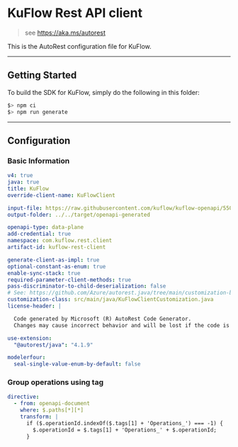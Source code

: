 # KuFlow Rest API client

> see https://aka.ms/autorest

This is the AutoRest configuration file for KuFlow.

---

## Getting Started

To build the SDK for KuFlow, simply do the following in this folder:

```bash
$> npm ci
$> npm run generate
```

---

## Configuration

### Basic Information

```yaml
v4: true
java: true
title: KuFlow
override-client-name: KuFlowClient

input-file: https://raw.githubusercontent.com/kuflow/kuflow-openapi/550af4e4b55a60b32a4170d0f07d45e4a357131b/specs/api.kuflow.com/v2022-10-08/openapi.yaml
output-folder: ../../target/openapi-generated

openapi-type: data-plane
add-credential: true
namespace: com.kuflow.rest.client
artifact-id: kuflow-rest-client

generate-client-as-impl: true
optional-constant-as-enum: true
enable-sync-stack: true
required-parameter-client-methods: true
pass-discriminator-to-child-deserialization: false
# See: https://github.com/Azure/autorest.java/tree/main/customization-base
customization-class: src/main/java/KuFlowClientCustomization.java
license-header: |

  Code generated by Microsoft (R) AutoRest Code Generator.
  Changes may cause incorrect behavior and will be lost if the code is regenerated.

use-extension:
  "@autorest/java": "4.1.9"

modelerfour:
  seal-single-value-enum-by-default: false
```

### Group operations using tag
```yaml
directive:
  - from: openapi-document
    where: $.paths[*][*]
    transform: |
      if ($.operationId.indexOf($.tags[1] + 'Operations_') === -1) {
        $.operationId = $.tags[1] + 'Operations_' + $.operationId;
      }
```

